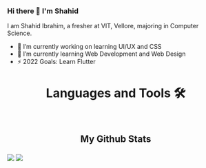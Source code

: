 ### Hi there 👋 I'm Shahid

I am Shahid Ibrahim, a fresher at VIT, Vellore, majoring in Computer Science.



- 🔭 I’m currently working on learning UI/UX and CSS
- 🌱 I’m currently learning Web Development and Web Design
- ⚡ 2022 Goals: Learn Flutter



<h1 align="center">Languages and Tools 🛠️</h1> 
 <br>

<h2 align="center">My Github Stats</h2>
<img align="middle" src="https://github-readme-stats.vercel.app/api?username=Shahid-03&show_icons=true&theme=tokyonight)">
<img align="middle" src="https://github-readme-stats.vercel.app/api/top-langs/?username=Shahid-03&theme=tokyonight)">

